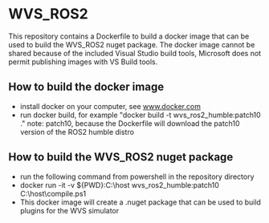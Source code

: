 # WVS_ROS2

This repository contains a Dockerfile to build a docker image that can be used to build the WVS_ROS2 nuget package.
The docker image cannot be shared because of the included Visual Studio build tools, Microsoft does not permit publishing images with VS Build tools.

## How to build the docker image
- install docker on your computer, see www.docker.com
- run docker build, for example "docker build -t wvs_ros2_humble:patch10 ." note: patch10, because the Dockerfile will download the patch10 version of the ROS2 humble distro

## How to build the WVS_ROS2 nuget package
- run the following command from powershell in the repository directory
- docker run -it -v ${PWD}:C:\host wvs_ros2_humble:patch10 C:\host\compile.ps1
- This docker image will create a .nuget package that can be used to build plugins for the WVS simulator
